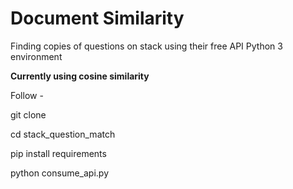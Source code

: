 # Document Similarity

Finding copies of questions on stack using their free API
Python 3 environment

<b>Currently using cosine similarity</b>

Follow - 

git clone <repo>

cd stack_question_match

pip install requirements

python consume_api.py
